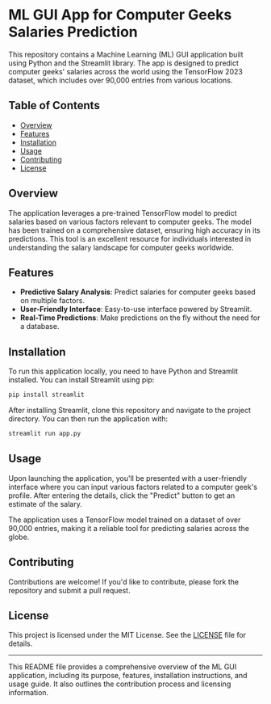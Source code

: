# ML GUI App for Computer Geeks Salaries Prediction

This repository contains a Machine Learning (ML) GUI application built using Python and the Streamlit library. The app is designed to predict computer geeks' salaries across the world using the TensorFlow  2023 dataset, which includes over  90,000 entries from various locations.

## Table of Contents

- [Overview](#overview)
- [Features](#features)
- [Installation](#installation)
- [Usage](#usage)
- [Contributing](#contributing)
- [License](#license)

## Overview

The application leverages a pre-trained TensorFlow model to predict salaries based on various factors relevant to computer geeks. The model has been trained on a comprehensive dataset, ensuring high accuracy in its predictions. This tool is an excellent resource for individuals interested in understanding the salary landscape for computer geeks worldwide.

## Features

- **Predictive Salary Analysis**: Predict salaries for computer geeks based on multiple factors.
- **User-Friendly Interface**: Easy-to-use interface powered by Streamlit.
- **Real-Time Predictions**: Make predictions on the fly without the need for a database.

## Installation

To run this application locally, you need to have Python and Streamlit installed. You can install Streamlit using pip:

```bash
pip install streamlit
```

After installing Streamlit, clone this repository and navigate to the project directory. You can then run the application with:

```bash
streamlit run app.py
```

## Usage

Upon launching the application, you'll be presented with a user-friendly interface where you can input various factors related to a computer geek's profile. After entering the details, click the "Predict" button to get an estimate of the salary.

The application uses a TensorFlow model trained on a dataset of over  90,000 entries, making it a reliable tool for predicting salaries across the globe.

## Contributing

Contributions are welcome! If you'd like to contribute, please fork the repository and submit a pull request.

## License

This project is licensed under the MIT License. See the [LICENSE](LICENSE) file for details.

---

This README file provides a comprehensive overview of the ML GUI application, including its purpose, features, installation instructions, and usage guide. It also outlines the contribution process and licensing information.
